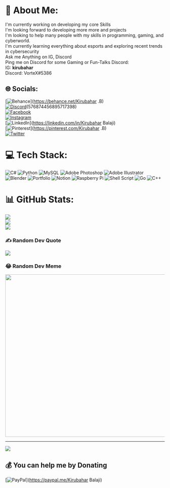 # 💫 About Me:
I'm currently working on developing my core Skills <br>I'm looking forward to developing more more and projects<br>I'm looking to help many people with my skills in programming, gaming, and cyberworld.<br>I'm currently learning everything about esports and exploring recent trends in cybersecurity <br>Ask me Anything on IG, Discord<br>Ping me on Discord for some Gaming or Fun-Talks Discord:<br>IG: __kirubahar__ <br>Discord: VorteX#5386


## 🌐 Socials:
[![Behance](https://img.shields.io/badge/Behance-1769ff?logo=behance&logoColor=white)](https://behance.net/Kirubahar .B) <br>[![Discord](https://img.shields.io/badge/Discord-%237289DA.svg?logo=discord&logoColor=white)](htttps://discord.gg/https://discord.gg/5dEEAyGgfY)(576874456895717398) <br> [![Facebook](https://img.shields.io/badge/Facebook-%231877F2.svg?logo=Facebook&logoColor=white)](https://facebook.com/Kirubahar) <br> [![Instagram](https://img.shields.io/badge/Instagram-%23E4405F.svg?logo=Instagram&logoColor=white)](https://instagram.com/__kirubahar__) <br> [![LinkedIn](https://img.shields.io/badge/LinkedIn-%230077B5.svg?logo=linkedin&logoColor=white)](https://linkedin.com/in/Kirubahar Balaji) <br> [![Pinterest](https://img.shields.io/badge/Pinterest-%23E60023.svg?logo=Pinterest&logoColor=white)](https://pinterest.com/Kirubahar .B) <br> [![Twitter](https://img.shields.io/badge/Twitter-%231DA1F2.svg?logo=Twitter&logoColor=white)](https://twitter.com/@Kirubahar0807) 

# 💻 Tech Stack:
![C#](https://img.shields.io/badge/c%23-%23239120.svg?style=flat-square&logo=c-sharp&logoColor=white) ![Python](https://img.shields.io/badge/python-3670A0?style=flat-square&logo=python&logoColor=ffdd54)  ![MySQL](https://img.shields.io/badge/mysql-%2300f.svg?style=flat-square&logo=mysql&logoColor=white) ![Adobe Photoshop](https://img.shields.io/badge/adobephotoshop-%2331A8FF.svg?style=flat-square&logo=adobephotoshop&logoColor=white) ![Adobe Illustrator](https://img.shields.io/badge/adobeillustrator-%23FF9A00.svg?style=flat-square&logo=adobeillustrator&logoColor=white) ![Blender](https://img.shields.io/badge/blender-%23F5792A.svg?style=flat-square&logo=blender&logoColor=white) ![Portfolio](https://img.shields.io/badge/Portfolio-%23000000.svg?style=flat-square&logo=firefox&logoColor=#FF7139) ![Notion](https://img.shields.io/badge/Notion-%23000000.svg?style=flat-square&logo=notion&logoColor=white) ![Raspberry Pi](https://img.shields.io/badge/-RaspberryPi-C51A4A?style=flat-square&logo=Raspberry-Pi) ![Shell Script](https://img.shields.io/badge/shell_script-%23121011.svg?style=flat-square&logo=gnu-bash&logoColor=white) ![Go](https://img.shields.io/badge/go-%2300ADD8.svg?style=flat-square&logo=go&logoColor=white) ![C++](https://img.shields.io/badge/c++-%2300599C.svg?style=flat-square&logo=c%2B%2B&logoColor=white)
# 📊 GitHub Stats:
![](https://github-readme-stats.vercel.app/api?username=KirubaharBalaji&theme=blueberry&hide_border=false&include_all_commits=false&count_private=false)<br/>
![](https://github-readme-streak-stats.herokuapp.com/?user=KirubaharBalaji&theme=blueberry&hide_border=false)<br/>
![](https://github-readme-stats.vercel.app/api/top-langs/?username=KirubaharBalaji&theme=blueberry&hide_border=false&include_all_commits=false&count_private=false&layout=compact)

### ✍️ Random Dev Quote
![](https://quotes-github-readme.vercel.app/api?type=horizontal&theme=tokyonight)

### 😂 Random Dev Meme
<img src="https://random-memer.herokuapp.com/" width="512px"/>

---
[![](https://visitcount.itsvg.in/api?id=KirubaharBalaji&icon=5&color=8)](https://visitcount.itsvg.in)

  ## 💰 You can help me by Donating
  [![PayPal](https://img.shields.io/badge/PayPal-00457C?style=for-the-badge&logo=paypal&logoColor=white)](https://paypal.me/Kirubahar Balaji) 

  
<!-- Proudly created with GPRM ( https://gprm.itsvg.in ) -->
